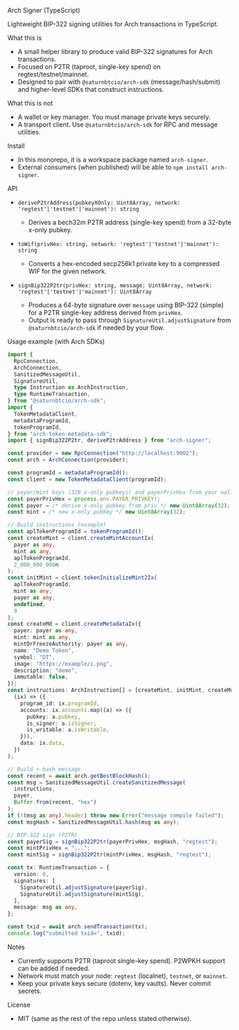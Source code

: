 Arch Signer (TypeScript)

Lightweight BIP-322 signing utilities for Arch transactions in TypeScript.

What this is

- A small helper library to produce valid BIP-322 signatures for Arch transactions.
- Focused on P2TR (taproot, single-key spend) on regtest/testnet/mainnet.
- Designed to pair with `@saturnbtcio/arch-sdk` (message/hash/submit) and higher-level SDKs that construct instructions.

What this is not

- A wallet or key manager. You must manage private keys securely.
- A transport client. Use `@saturnbtcio/arch-sdk` for RPC and message utilities.

Install

- In this monorepo, it is a workspace package named `arch-signer`.
- External consumers (when published) will be able to `npm install arch-signer`.

API

- `deriveP2trAddress(pubkeyXOnly: Uint8Array, network: 'regtest'|'testnet'|'mainnet'): string`
  - Derives a bech32m P2TR address (single-key spend) from a 32-byte x-only pubkey.

- `toWif(privHex: string, network: 'regtest'|'testnet'|'mainnet'): string`
  - Converts a hex-encoded secp256k1 private key to a compressed WIF for the given network.

- `signBip322P2tr(privHex: string, message: Uint8Array, network: 'regtest'|'testnet'|'mainnet'): Uint8Array`
  - Produces a 64-byte signature over `message` using BIP-322 (simple) for a P2TR single-key address derived from `privHex`.
  - Output is ready to pass through `SignatureUtil.adjustSignature` from `@saturnbtcio/arch-sdk` if needed by your flow.

Usage example (with Arch SDKs)

```ts
import {
  RpcConnection,
  ArchConnection,
  SanitizedMessageUtil,
  SignatureUtil,
  type Instruction as ArchInstruction,
  type RuntimeTransaction,
} from "@saturnbtcio/arch-sdk";
import {
  TokenMetadataClient,
  metadataProgramId,
  tokenProgramId,
} from "arch-token-metadata-sdk";
import { signBip322P2tr, deriveP2trAddress } from "arch-signer";

const provider = new RpcConnection("http://localhost:9002");
const arch = ArchConnection(provider);

const programId = metadataProgramId();
const client = new TokenMetadataClient(programId);

// payer/mint keys (32B x-only pubkeys) and payerPrivHex from your wallet/env
const payerPrivHex = process.env.PAYER_PRIVKEY!;
const payer = /* derive x-only pubkey from priv */ new Uint8Array(32);
const mint = /* new x-only pubkey */ new Uint8Array(32);

// Build instructions (example)
const aplTokenProgramId = tokenProgramId();
const createMint = client.createMintAccountIx(
  payer as any,
  mint as any,
  aplTokenProgramId,
  2_000_000_000n
);
const initMint = client.tokenInitializeMint2Ix(
  aplTokenProgramId,
  mint as any,
  payer as any,
  undefined,
  9
);
const createMd = client.createMetadataIx({
  payer: payer as any,
  mint: mint as any,
  mintOrFreezeAuthority: payer as any,
  name: "Demo Token",
  symbol: "DT",
  image: "https://example/i.png",
  description: "demo",
  immutable: false,
});
const instructions: ArchInstruction[] = [createMint, initMint, createMd].map(
  (ix) => ({
    program_id: ix.programId,
    accounts: ix.accounts.map((a) => ({
      pubkey: a.pubkey,
      is_signer: a.isSigner,
      is_writable: a.isWritable,
    })),
    data: ix.data,
  })
);

// Build + hash message
const recent = await arch.getBestBlockHash();
const msg = SanitizedMessageUtil.createSanitizedMessage(
  instructions,
  payer,
  Buffer.from(recent, "hex")
);
if (!(msg as any).header) throw new Error("message compile failed");
const msgHash = SanitizedMessageUtil.hash(msg as any);

// BIP-322 sign (P2TR)
const payerSig = signBip322P2tr(payerPrivHex, msgHash, "regtest");
const mintPrivHex = "...";
const mintSig = signBip322P2tr(mintPrivHex, msgHash, "regtest");

const tx: RuntimeTransaction = {
  version: 0,
  signatures: [
    SignatureUtil.adjustSignature(payerSig),
    SignatureUtil.adjustSignature(mintSig),
  ],
  message: msg as any,
};

const txid = await arch.sendTransaction(tx);
console.log("submitted txid=", txid);
```

Notes

- Currently supports P2TR (taproot single-key spend). P2WPKH support can be added if needed.
- Network must match your node: `regtest` (localnet), `testnet`, or `mainnet`.
- Keep your private keys secure (dotenv, key vaults). Never commit secrets.

License

- MIT (same as the rest of the repo unless stated otherwise).

